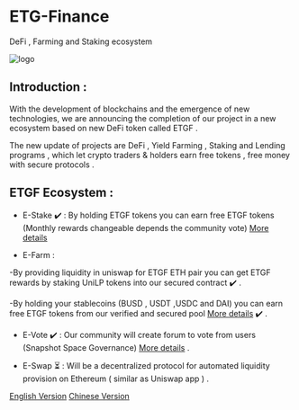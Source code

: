 # ETG-Finance
DeFi , Farming and Staking ecosystem



![logo](https://i.imgur.com/oMxLEsP.jpg)

## Introduction : 


With the development of blockchains and the emergence of new technologies, we are announcing the completion of our project in a new ecosystem based on new DeFi token called ETGF .

The new update of projects are DeFi , Yield Farming , Staking and Lending programs , which let crypto traders & holders earn free tokens , free money with secure protocols .


## ETGF Ecosystem :




* E-Stake :heavy_check_mark: :
By holding ETGF tokens you can earn free ETGF tokens (Monthly rewards changeable depends the community vote) [More details](https://etgfinance.medium.com/staking-apy-has-been-increased-to-240-8993ba868046)

* E-Farm :

-By providing liquidity in uniswap for ETGF ETH pair you can get ETGF rewards by staking UniLP tokens into our secured contract :heavy_check_mark: .

-By holding your stablecoins (BUSD , USDT ,USDC and DAI) you can earn free ETGF tokens from our verified and secured pool [More details](https://etgfinance.medium.com/e-farm-product-coming-to-community-for-stablecoins-4cec5587c23e) :heavy_check_mark: .

* E-Vote :heavy_check_mark: :
Our community will create forum to vote from users (Snapshot Space Governance) [More details](https://etgfinance.medium.com/team-launch-the-e-vote-for-community-97129e8f27ac
) . 

* E-Swap :hourglass_flowing_sand: :
Will be a decentralized protocol for automated liquidity provision on Ethereum ( similar as Uniswap app ) .



[English Version](https://etgproject.org/ETGF.pdf)
[Chinese Version](https://etgproject.org/CN.pdf)

